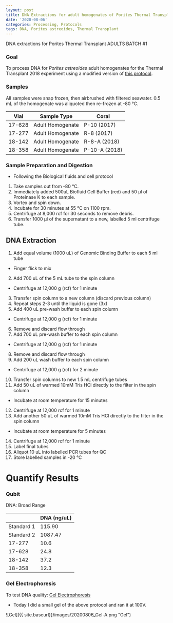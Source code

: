 ```yaml
---
layout: post
title: DNA Extractions for adult homogenates of Porites Thermal Transplant
date: '2020-08-06'
categories: Processing, Protocols
tags: DNA, Porites astreoides, Thermal Transplant
---
```


DNA extractions for Porites Thermal Transplant ADULTS BATCH #1

### Goal
To process DNA for *Porites astreoides* adult homogenates for the Thermal Transplant 2018 experiment using a modified version of [this protocol](https://kevinhwong1.github.io/KevinHWong_Notebook/Zymo-Quick-DNA-Mini-Prep-Kit-Troubleshooting-on-Adult-P.-astreoides/).

### Samples

All samples were snap frozen, then airbrushed with filtered seawater. 0.5 mL of the homogenate was aliquoted then re-frozen at -80 &deg;C.

| Vial   	| Sample Type      	| Coral         	|
|--------	|------------------	|---------------	|
| 17-628 	| Adult Homogenate 	| P-10 (2017)   	|
| 17-277 	| Adult Homogenate 	| R-8 (2017)    	|
| 18-142 	| Adult Homogenate 	| R-8-A (2018)  	|
| 18-358 	| Adult Homogenate 	| P-10-A (2018) 	|

### Sample Preparation and Digestion

* Following the Biological fluids and cell protocol

1. Take samples out from -80 &deg;C.
2. Immediately added 500uL Biofluid Cell Buffer (red) and 50 μl of Proteinase K to each sample.
4. Vortex and spin down.
5. Incubate for 30 minutes at 55 &deg;C on 1100 rpm.
6. Centrifuge at 8,000 rcf for 30 seconds to remove debris.
7. Transfer 1000 μl of the supernatant to a new, labelled 5 ml centrifuge tube.  

## DNA Extraction
1. Add equal volume (1000 uL) of Genomic Binding Buffer to each 5 ml tube
  * Finger flick to mix
2. Add 700 uL of the 5 mL tube to the spin column
  * Centrifuge at 12,000 g (rcf) for 1 minute
3. Transfer spin column to a new column (discard previous column)
4. Repeat steps 2-3 until the liquid is gone (3x)
5. Add 400 uL pre-wash buffer to each spin column
  * Centrifuge at 12,000 g (rcf) for 1 minute
6. Remove and discard flow through
7. Add 700 uL pre-wash buffer to each spin column
  * Centrifuge at 12,000 g (rcf) for 1 minute
8. Remove and discard flow through
9. Add 200 uL wash buffer to each spin column
  * Centrifuge at 12,000 g (rcf) for 2 minute
10. Transfer spin columns to new 1.5 mL centrifuge tubes
11. Add 50 uL of warmed 10mM Tris HCl  directly to the filter in the spin column
  * Incubate at room temperature for 15 minutes
12. Centrifuge at 12,000 rcf for 1 minute
13. Add another 50 uL of warmed 10mM Tris HCl directly to the filter in the spin column
  * Incubate at room temperature for 5 minutes
14. Centrifuge at 12,000 rcf for 1 minute
15. Label final tubes
16. Aliquot 10 uL into labelled PCR tubes for QC
17. Store labelled samples in -20 &deg;C

# Quantify Results

### Qubit

DNA: Broad Range


|            	| DNA (ng/uL) 	|
|------------	|-------------	|
| Standard 1 	| 115.90      	|
| Standard 2 	| 1087.47     	|
| 17-277     	| 10.6        	|
| 17-628     	| 24.8        	|
| 18-142     	| 37.2        	|
| 18-358     	| 12.3        	|

### Gel Electrophoresis
To test DNA quality: [Gel Electrophoresis](https://github.com/emmastrand/EmmaStrand_Notebook/blob/master/_posts/2019-07-16-Gel-Electrophoresis-Protocol.md)

- Today I did a small gel of the above protocol and ran it at 100V.

![Gel]({{ site.baseurl}}/images/20200806_Gel-A.png "Gel")
